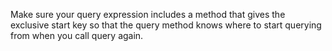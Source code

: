 Make sure your query expression includes a method that gives the exclusive start key so that the query method knows where
to start querying from when you call query again. 